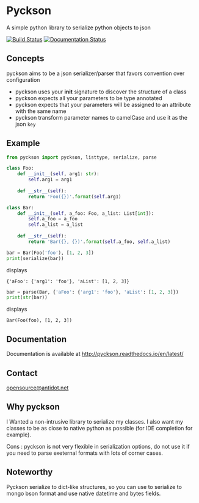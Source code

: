 # Pyckson
A simple python library to serialize python objects to json

[![Build Status](https://travis-ci.org/zuckerruebe/Pyckson.svg?branch=master)](https://travis-ci.org/zuckerruebe/Pyckson)
[![Documentation Status](http://readthedocs.org/projects/pyckson/badge/?version=latest)](http://pyckson.readthedocs.io/en/latest/?badge=latest)

## Concepts
pyckson aims to be a json serializer/parser that favors convention over configuration

* pyckson uses your __init__ signature to discover the structure of a class
* pyckson expects all your parameters to be type annotated
* pyckson expects that your parameters will be assigned to an attribute with the same name
* pyckson transform parameter names to camelCase and use it as the json `key`


## Example

```python
from pyckson import pyckson, listtype, serialize, parse

class Foo:
    def __init__(self, arg1: str):
        self.arg1 = arg1
    
    def __str__(self):
        return 'Foo({})'.format(self.arg1)

class Bar:
    def __init__(self, a_foo: Foo, a_list: List[int]):
        self.a_foo = a_foo
        self.a_list = a_list
        
    def __str__(self):
        return 'Bar({}, {})'.format(self.a_foo, self.a_list)
```


```python
bar = Bar(Foo('foo'), [1, 2, 3])
print(serialize(bar))
```

displays

```
{'aFoo': {'arg1': 'foo'}, 'aList': [1, 2, 3]}
```

```python
bar = parse(Bar, {'aFoo': {'arg1': 'foo'}, 'aList': [1, 2, 3]})
print(str(bar))
```

displays

```
Bar(Foo(foo), [1, 2, 3])
```

## Documentation

Documentation is available at <http://pyckson.readthedocs.io/en/latest/>

## Contact

opensource@antidot.net

## Why pyckson

I Wanted a non-intrusive library to serialize my classes.
I also want my classes to be as close to native python as possible (for IDE completion for example).

Cons : pyckson is not very flexible in serialization options, do not use it if you need to parse exeternal formats with lots of corner cases.

## Noteworthy

Pyckson serialize to dict-like structures, so you can use to serialize to mongo bson format and use native datetime and bytes fields.
